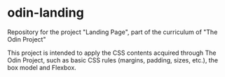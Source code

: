 # odin-landing
Repository for the project "Landing Page", part of the curriculum of "The Odin Project"

This project is intended to apply the CSS contents acquired through The Odin Project, such as basic CSS rules (margins, padding, sizes, etc.), the box model and Flexbox.